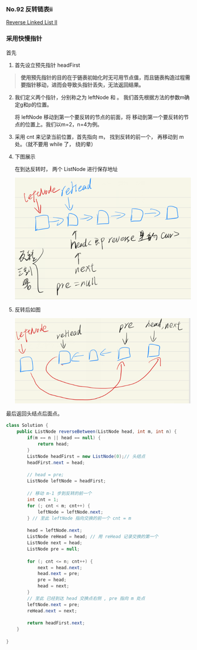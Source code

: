 ### No.92 反转链表ii

[Reverse Linked List II](https://leetcode.com/problems/reverse-linked-list-ii/description/)

### 采用快慢指针

首先

1. 首先设立预先指针 headFirst

> **使用预先指针的目的在于链表初始化时无可用节点值，而且链表构造过程需要指针移动，进而会导致头指针丢失，无法返回结果。**

2. 我们定义两个指针，分别称之为 leftNode  和 。
   我们首先根据方法的参数m确定g和p的位置。

   将 leftNode 移动到第一个要反转的节点的前面，将 移动到第一个要反转的节点的位置上。我们以m=2，n=4为例。

3. 采用 cnt 来记录当前位置，首先指向 m， 找到反转的前一个， 再移动到 m 处。（就不要用 while 了， 绕的晕）

4. 下图展示

   在到达反转时， 两个 ListNode 进行保存地址

   ![image-20201118224832627](./images/image-20201118224832627.png)

5. 反转后如图

   ![image-20201118224909621](./images/image-20201118224909621.png)

最后返回头结点后面点。

```java
class Solution {
    public ListNode reverseBetween(ListNode head, int m, int n) {
        if(m == n || head == null) {
            return head;
        }
        ListNode headFirst = new ListNode(0);// 头结点
        headFirst.next = head;

        // head = pre;
        ListNode leftNode = headFirst;

        // 移动 m-1 步到反转的前一个
        int cnt = 1;
        for (; cnt < m; cnt++) {
            leftNode = leftNode.next;
        } // 至此 leftNode 指向交换的前一个 cnt = m

        head = leftNode.next;
        ListNode reHead = head; // 用 reHead 记录交换的第一个
        ListNode next = head;
        ListNode pre = null;

        for (; cnt <= n; cnt++) {
            next = head.next;
            head.next = pre;
            pre = head;
            head = next;
        }
        // 至此 已经到达 head 交换点右侧 , pre 指向 m 处点
        leftNode.next = pre;
        reHead.next = next;

        return headFirst.next;
    }

}
```

